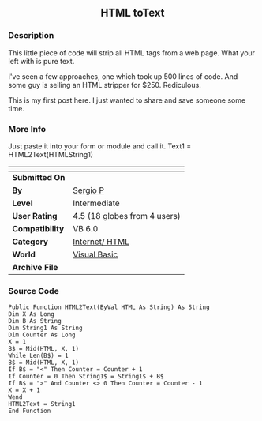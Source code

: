 ﻿<div align="center">

## HTML toText


</div>

### Description

This little piece of code will strip all HTML tags from a web page. What your left with is pure text.

I've seen a few approaches, one which took up 500 lines of code. And some guy is selling an HTML stripper for $250. Rediculous.

This is my first post here. I just wanted to share and save someone some time.
 
### More Info
 
Just paste it into your form or module and call it. Text1 = HTML2Text(HTMLString1)


<span>             |<span>
---                |---
**Submitted On**   |
**By**             |[Sergio P](https://github.com/Planet-Source-Code/PSCIndex/blob/master/ByAuthor/sergio-p.md)
**Level**          |Intermediate
**User Rating**    |4.5 (18 globes from 4 users)
**Compatibility**  |VB 6\.0
**Category**       |[Internet/ HTML](https://github.com/Planet-Source-Code/PSCIndex/blob/master/ByCategory/internet-html__1-34.md)
**World**          |[Visual Basic](https://github.com/Planet-Source-Code/PSCIndex/blob/master/ByWorld/visual-basic.md)
**Archive File**   |[](https://github.com/Planet-Source-Code/sergio-p-html-totext__1-70862/archive/master.zip)





### Source Code

```
Public Function HTML2Text(ByVal HTML As String) As String
Dim X As Long
Dim B As String
Dim String1 As String
Dim Counter As Long
X = 1
B$ = Mid(HTML, X, 1)
While Len(B$) = 1
B$ = Mid(HTML, X, 1)
If B$ = "<" Then Counter = Counter + 1
If Counter = 0 Then String1$ = String1$ + B$
If B$ = ">" And Counter <> 0 Then Counter = Counter - 1
X = X + 1
Wend
HTML2Text = String1
End Function
```

